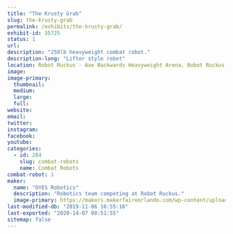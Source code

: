 ```yaml
---
title: "The Krusty Grab"
slug: the-krusty-grab
permalink: /exhibits/the-krusty-grab/
exhibit-id: 35725
status: 1
url: 
description: "250lb heavyweight combat robot."
description-long: "Lifter style robot"
location: Robot Ruckus - Axe Backwards Heavyweight Arena, Robot Ruckus - Small Arena
image: 
image-primary:
  thumbnail: 
  medium: 
  large: 
  full: 
website: 
email: 
twitter: 
instagram: 
facebook: 
youtube: 
categories:
  - id: 284
    slug: combat-robots
    name: Combat Robots
combat-robot: 1
maker:
  name: "OYES Robotics"
  description: "Robotics team competing at Robot Ruckus."
  image-primary: https://makers.makerfaireorlando.com/wp-content/uploads/2019/08/End-Game-Team-D2109-1024x683.jpg
last-modified-db: "2019-11-06 16:55:16"
last-exported: "2020-14-07 08:51:55"
sitemap: false
---
```

